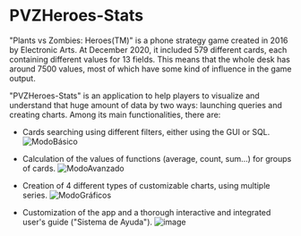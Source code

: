 # PVZHeroes-Stats
"Plants vs Zombies: Heroes(TM)" is a phone strategy game created in 2016 by Electronic Arts. At December 2020, it included 579 different cards, each containing different values for 13 fields. This means that the whole desk has around 7500 values, most of which have some kind of influence in the game output.

"PVZHeroes-Stats" is an application to help players to visualize and understand that huge amount of data by two ways: launching queries and creating charts. Among its main functionalities, there are:

- Cards searching using different filters, either using the GUI or SQL.
![ModoBásico](https://user-images.githubusercontent.com/40747197/101830325-a2c3a100-3b34-11eb-925b-31c4e8a5be0d.JPG)

- Calculation of the values of functions (average, count, sum...) for groups of cards.
![ModoAvanzado](https://user-images.githubusercontent.com/40747197/101830461-d272a900-3b34-11eb-887c-d9510cb2dc1b.JPG)

- Creation of 4 different types of customizable charts, using multiple series.
![ModoGráficos](https://user-images.githubusercontent.com/40747197/101830400-bd961580-3b34-11eb-87e5-c39f134dab29.JPG)

- Customization of the app and a thorough interactive and integrated user's guide ("Sistema de Ayuda").
![image](https://user-images.githubusercontent.com/40747197/101830760-47de7980-3b35-11eb-9853-0b401d13f1b6.png)

